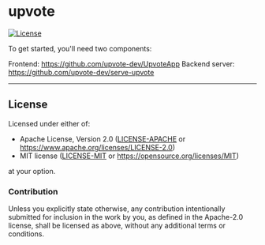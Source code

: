 upvote
======

[![License](https://img.shields.io/badge/license-Apache--2.0%20OR%20MIT-blue.svg)](https://opensource.org/licenses/Apache-2.0)


To get started, you'll need two components:

Frontend: https://github.com/upvote-dev/UpvoteApp
Backend server: https://github.com/upvote-dev/serve-upvote

<hr/>

## License

Licensed under either of:

- Apache License, Version 2.0 ([LICENSE-APACHE](LICENSE-APACHE) or <https://www.apache.org/licenses/LICENSE-2.0>)
- MIT license ([LICENSE-MIT](LICENSE-MIT) or <https://opensource.org/licenses/MIT>)

at your option.

### Contribution

Unless you explicitly state otherwise, any contribution intentionally submitted
for inclusion in the work by you, as defined in the Apache-2.0 license, shall be
licensed as above, without any additional terms or conditions.
